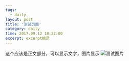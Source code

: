 ```yaml
---
tags:
  - daily
layout: post
title: '测试页面'
category: daily
time: 2017.09.12 18:22:00
excerpt: excerpt摘录
---
```


这个应该是正文部分，可以显示文字，图片显示
 ![测试图片](http://sunxiaobiu.github.io/img/header.jpg)